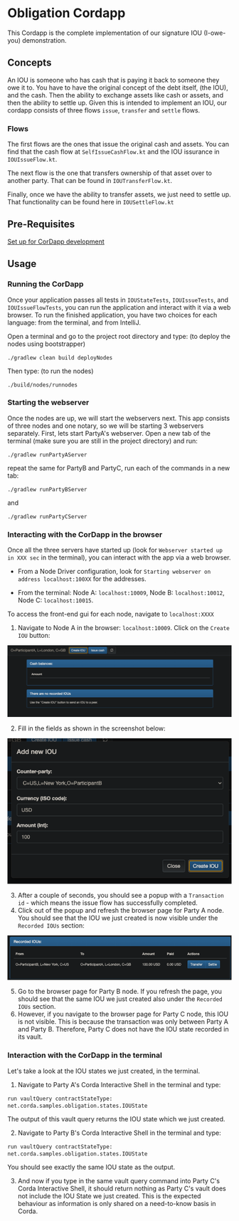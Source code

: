 # Obligation Cordapp

This Cordapp is the complete implementation of our signature IOU (I-owe-you) demonstration.

## Concepts

An IOU is someone who has cash that is paying it back to someone they owe it to. You have to have the original concept of the debt itself, (the IOU), and the cash. Then the ability to exchange assets like cash or assets, and then the ability to settle up. Given this is intended to implement an IOU, our cordapp consists of three flows `issue`, `transfer` and `settle` flows.


### Flows

The first flows are the ones that issue the original cash and assets. You can find that the cash flow at `SelfIssueCashFlow.kt` and the IOU issurance in `IOUIssueFlow.kt`.

The next flow is the one that transfers ownership of that asset over to another party. That can be found in `IOUTransferFlow.kt`.


Finally, once we have the ability to transfer assets, we just need to settle up. That functionality can be found here in `IOUSettleFlow.kt`


## Pre-Requisites
[Set up for CorDapp development](https://docs.r3.com/en/platform/corda/4.9/community/getting-set-up.html)

## Usage

### Running the CorDapp

Once your application passes all tests in `IOUStateTests`, `IOUIssueTests`, and `IOUIssueFlowTests`, you can run the application and
interact with it via a web browser. To run the finished application, you have two choices for each language: from the terminal, and from IntelliJ.

Open a terminal and go to the project root directory and type: (to deploy the nodes using bootstrapper)
```
./gradlew clean build deployNodes
```
Then type: (to run the nodes)
```
./build/nodes/runnodes
```

### Starting the webserver
Once the nodes are up, we will start the webservers next. This app consists of three nodes and one notary, so we will be starting 3 webservers separately. First, lets start PartyA's webserver. Open a new tab of the terminal (make sure you are still in the project directory) and run:
```
./gradlew runPartyAServer
```
repeat the same for PartyB and PartyC, run each of the commands in a new tab:
```
./gradlew runPartyBServer
```
and
```
./gradlew runPartyCServer
```

### Interacting with the CorDapp in the browser

Once all the three servers have started up (look for `Webserver started up in XXX sec` in the terminal), you can interact with the app via a web browser.
* From a Node Driver configuration, look for `Starting webserver on address localhost:100XX` for the addresses.

* From the terminal: Node A: `localhost:10009`, Node B: `localhost:10012`, Node C: `localhost:10015`.

To access the front-end gui for each node, navigate to `localhost:XXXX`

1. Navigate to Node A in the browser: `localhost:10009`. Click on the `Create IOU` button:

![](screenshots/create-iou-partyA.png)

2. Fill in the fields as shown in the screenshot below:

![](screenshots/fill-in-fields-partyA.png)

3. After a couple of seconds, you should see a popup with a `Transaction id` - which means the issue flow has successfully completed.
4. Click out of the popup and refresh the browser page for Party A node. You should see that the IOU we just created is now visible under the `Recorded IOUs` section:  

![](screenshots/recorded-ious-partyA.png)

5. Go to the browser page for Party B node. If you refresh the page, you should see that the same IOU we just created also under the `Recorded IOUs` section.
6. However, if you navigate to the browser page for Party C node, this IOU is not visible. This is because the transaction was only between Party A and Party B. Therefore, Party C does not have the IOU state recorded in its vault.

### Interaction with the CorDapp in the terminal

Let's take a look at the IOU states we just created, in the terminal.

1. Navigate to Party A's Corda Interactive Shell in the terminal and type:
```
run vaultQuery contractStateType: net.corda.samples.obligation.states.IOUState
```

The output of this vault query returns the IOU state which we just created.

2. Navigate to Party B's Corda Interactive Shell in the terminal and type:
```
run vaultQuery contractStateType: net.corda.samples.obligation.states.IOUState
```

You should see exactly the same IOU state as the output.

3. And now if you type in the same vault query command into Party C's Corda Interactive Shell, it should return nothing as Party C's vault does not include the IOU State we just created. This is the expected behaviour as information is only shared on a need-to-know basis in Corda.